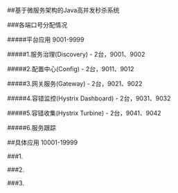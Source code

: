 ##基于微服务架构的Java高并发秒杀系统

###各端口号分配情况

#####平台应用 9001-9999

#####1.服务治理(Discovery) - 2台，9001、9002

#####2.配置中心(Config) - 2台，9011、9012

#####3.网关服务(Gateway) - 2台，9021、9022

#####4.容错监控(Hystrix Dashboard) - 2台，9031、9032

#####5.容错收集(Hystrix Turbine) - 2台，9041、9042

#####6.服务跟踪

##具体应用 10001-19999

###1.

###2.

###3.
